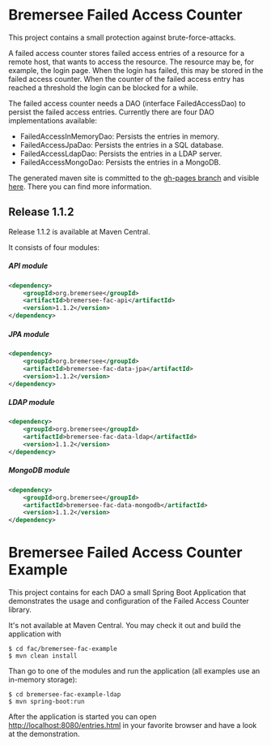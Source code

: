 # Bremersee Failed Access Counter
This project contains a small protection against brute-force-attacks.

A failed access counter stores failed access entries of a resource for a remote host, that wants to access the resource. 
The resource may be, for example, the login page. When the login has failed, this may be stored in the failed access counter.
When the counter of the failed access entry has reached a threshold the login can be blocked for a while.

The failed access counter needs a DAO (interface FailedAccessDao) to persist the failed access entries. Currently there are four DAO implementations available:

- FailedAccessInMemoryDao: Persists the entries in memory.
- FailedAccessJpaDao: Persists the entries in a SQL database.
- FailedAccessLdapDao: Persists the entries in a LDAP server.
- FailedAccessMongoDao: Persists the entries in a MongoDB.

The generated maven site is committed to the [gh-pages branch](https://github.com/bremersee/fac/tree/gh-pages) and visible [here](http://bremersee.github.io/fac/). There you can find more information.

## Release 1.1.2
Release 1.1.2 is available at Maven Central.

It consists of four modules:

##### API module
```xml
<dependency>
    <groupId>org.bremersee</groupId>
    <artifactId>bremersee-fac-api</artifactId>
    <version>1.1.2</version>
</dependency>
```

##### JPA module
```xml
<dependency>
    <groupId>org.bremersee</groupId>
    <artifactId>bremersee-fac-data-jpa</artifactId>
    <version>1.1.2</version>
</dependency>
```

##### LDAP module
```xml
<dependency>
    <groupId>org.bremersee</groupId>
    <artifactId>bremersee-fac-data-ldap</artifactId>
    <version>1.1.2</version>
</dependency>
```

##### MongoDB module
```xml
<dependency>
    <groupId>org.bremersee</groupId>
    <artifactId>bremersee-fac-data-mongodb</artifactId>
    <version>1.1.2</version>
</dependency>
```

# Bremersee Failed Access Counter Example
This project contains for each DAO a small Spring Boot Application that demonstrates the 
usage and configuration of the Failed Access Counter library.

It's not available at Maven Central. You may check it out and build the application with
```
$ cd fac/bremersee-fac-example
$ mvn clean install
```
Than go to one of the modules and run the application (all examples use an in-memory storage):
```
$ cd bremersee-fac-example-ldap
$ mvn spring-boot:run
```
After the application is started you can open [http://localhost:8080/entries.html](http://localhost:8080/entries.html) in your favorite browser and have a look at the demonstration.
